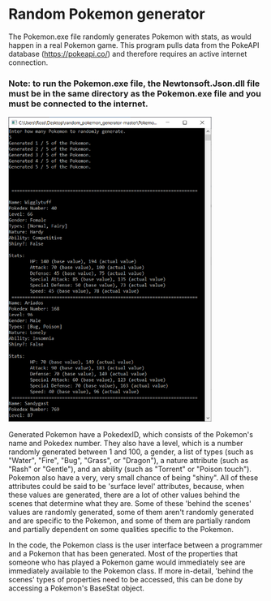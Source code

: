 # Random Pokemon generator
The Pokemon.exe file randomly generates Pokemon with stats, as would happen in a real Pokemon game. This program pulls data from the PokeAPI database (https://pokeapi.co/) and therefore requires an active internet connection.

### Note: to run the Pokemon.exe file, the Newtonsoft.Json.dll file must be in the same directory as the Pokemon.exe file and you must be connected to the internet.

<img src = "images/Pokemon.PNG" width = 400>

Generated Pokemon have a PokedexID, which consists of the Pokemon's name and Pokedex number. They also have a level, which
is a number randomly generated between 1 and 100, a gender, a list of types (such as "Water", "Fire", "Bug", "Grass", or "Dragon"),
a nature attribute (such as "Rash" or "Gentle"), and an ability (such as "Torrent" or "Poison touch"). Pokemon also have a very, very 
small chance of being "shiny". All of these attributes could be said to be
'surface level' attributes, because, when these values are generated, there are a lot of other values behind the scenes that
determine what they are. Some of these 'behind the scenes' values are randomly generated, some of them aren't randomly generated 
and are specific to the Pokemon, and some of them are partially random and partially dependent on some qualities specific to the Pokemon.

In the code, the Pokemon class is the user interface between a programmer and a Pokemon that has been generated. Most of the
properties that someone who has played a Pokemon game would immediately see are immediately available to the Pokemon class. If more
in-detail, 'behind the scenes' types of properties need to be accessed, this can be done by accessing a Pokemon's BaseStat object.
